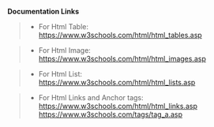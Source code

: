__Documentation Links__
> * For Html Table: <br>
https://www.w3schools.com/html/html_tables.asp <br> 

> * For Html Image: <br>
https://www.w3schools.com/html/html_images.asp <br>

> * For Html List: <br>
https://www.w3schools.com/html/html_lists.asp <br>

> * For Html Links and Anchor tags: <br>
https://www.w3schools.com/html/html_links.asp <br>
https://www.w3schools.com/tags/tag_a.asp <br>
